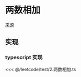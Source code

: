 # 两数相加
[来源](https://leetcode.cn/problems/add-two-numbers/)

## 实现

### typescript 实现

<<< @/leetcode/test/2.两数相加.ts

